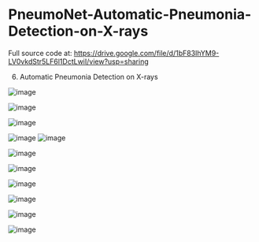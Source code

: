 # PneumoNet-Automatic-Pneumonia-Detection-on-X-rays

Full source code at: https://drive.google.com/file/d/1bF83IhYM9-LV0vkdStr5LF6l1DctLwiI/view?usp=sharing

6.	Automatic Pneumonia Detection on X-rays


 ![image](https://github.com/user-attachments/assets/195f0fa4-15b0-4e83-8149-3a00ab3c35bf)












![image](https://github.com/user-attachments/assets/81b79153-843d-4e72-bd19-7c69208c6f62)

 



 ![image](https://github.com/user-attachments/assets/9b6f4966-55f8-4395-85c3-7b3d7dea5d64)


 ![image](https://github.com/user-attachments/assets/48de0364-18d6-4cd1-b1eb-b7c597b64c78)
 ![image](https://github.com/user-attachments/assets/e1851435-3915-429c-ac86-ac34e0698108)




 
 ![image](https://github.com/user-attachments/assets/c1d2a1e1-2b53-4775-af1b-c5fbfc2d0633)




![image](https://github.com/user-attachments/assets/e0efa003-60b5-4110-86cb-236952d170a5)





![image](https://github.com/user-attachments/assets/be1b6273-ddcf-44e2-b75c-4d3bdb4e4c6d)









![image](https://github.com/user-attachments/assets/3e5b43c9-249f-4e31-aad7-f5f1ab949402)




![image](https://github.com/user-attachments/assets/66ef10a4-4128-4df0-9b1c-f0bd4d9729fd)




![image](https://github.com/user-attachments/assets/e1ea23c3-65fb-4de0-aea6-12aa43425d1f)


